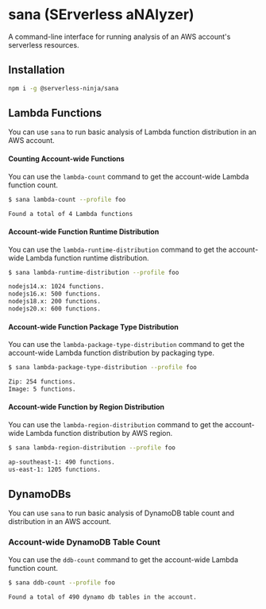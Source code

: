 # sana (SErverless aNAlyzer)

A command-line interface for running analysis of an AWS account's serverless resources.

## Installation

```sh
npm i -g @serverless-ninja/sana
```

## Lambda Functions

You can use `sana` to run basic analysis of Lambda function distribution in an AWS account.

#### Counting Account-wide Functions

You can use the `lambda-count` command to get the account-wide Lambda function count.

```sh
$ sana lambda-count --profile foo

Found a total of 4 Lambda functions
```

#### Account-wide Function Runtime Distribution

You can use the `lambda-runtime-distribution` command to get the account-wide Lambda function runtime distribution.

```sh
$ sana lambda-runtime-distribution --profile foo

nodejs14.x: 1024 functions.
nodejs16.x: 500 functions.
nodejs18.x: 200 functions.
nodejs20.x: 600 functions.
```

#### Account-wide Function Package Type Distribution

You can use the `lambda-package-type-distribution` command to get the account-wide Lambda function distribution by packaging type.

```sh
$ sana lambda-package-type-distribution --profile foo

Zip: 254 functions.
Image: 5 functions.
```

#### Account-wide Function by Region Distribution

You can use the `lambda-region-distribution` command to get the account-wide Lambda function distribution by AWS region.

```sh
$ sana lambda-region-distribution --profile foo

ap-southeast-1: 490 functions.
us-east-1: 1205 functions.
```

## DynamoDBs

You can use `sana` to run basic analysis of DynamoDB table count and distribution in an AWS account.

### Account-wide DynamoDB Table Count

You can use the `ddb-count` command to get the account-wide Lambda function count.

```sh
$ sana ddb-count --profile foo

Found a total of 490 dynamo db tables in the account.
```
